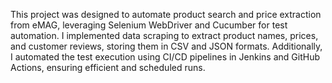 This project was designed to automate product search and price extraction from eMAG, leveraging Selenium WebDriver and Cucumber for test automation. 
I implemented data scraping to extract product names, prices, and customer reviews, storing them in CSV and JSON formats.
Additionally, I automated the test execution using CI/CD pipelines in Jenkins and GitHub Actions, ensuring efficient and scheduled runs.
